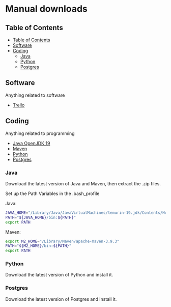 # Manual downloads

## Table of Contents

- [Table of Contents](#table-of-contents)
- [Software](#software)
- [Coding](#Coding)
  - [Java](#java)
  - [Python](#python)
  - [Postgres](#postgres)

## Software

Anything related to software

- [Trello](https://trello.com/de/platforms)

## Coding

Anything related to programming

- [Java OpenJDK 19](https://adoptium.net/de/temurin/releases/?version=19)
- [Maven](https://dlcdn.apache.org/maven/maven-3/3.9.3/binaries/apache-maven-3.9.3-bin.tar.gz)
- [Python](https://www.python.org/ftp/python/3.11.4/python-3.11.4-macos11.pkg)
- [Postgres](https://sbp.enterprisedb.com/getfile.jsp?fileid=1258529)

### Java

Download the latest version of Java and Maven, then extract the .zip files.

Set up the Path Variables in the .bash_profile

Java:

```bash
JAVA_HOME="/Library/Java/JavaVirtualMachines/temurin-19.jdk/Contents/Home"
PATH="${JAVA_HOME}/bin:${PATH}"
export PATH
```

Maven:

```bash
export M2_HOME="/Library/Maven/apache-maven-3.9.3"
PATH="${M2_HOME}/bin:${PATH}"
export PATH
```

### Python

Download the latest version of Python and install it.

### Postgres

Download the latest version of Postgres and install it.
